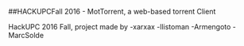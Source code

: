 ##HACKUPCFall 2016 - MotTorrent, a web-based torrent Client

HackUPC 2016 Fall, project made by 
-xarxax
-llistoman
-Armengoto
-MarcSolde
